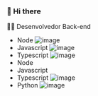 ###  👋 Hi there

👨‍💻 Desenvolvedor Back-end
 - Node ![image](https://img.shields.io/badge/Node.js-339933?style=for-the-badge&logo=nodedotjs&logoColor=white) 
 - Javascript ![image](https://img.shields.io/badge/JavaScript-323330?style=for-the-badge&logo=javascript&logoColor=F7DF1E)
 - Typescript ![image](https://img.shields.io/badge/TypeScript-007ACC?style=for-the-badge&logo=typescript&logoColor=white)
 - Node 
 - Javascript 
 - Typescript ![image](https://img.shields.io/badge/TypeScript-007ACC?style=for-the-badge&logo=typescript&logoColor=white)
 - Python ![image](https://img.shields.io/badge/Python-FFD43B?style=for-the-badge&logo=python&logoColor=blue)
